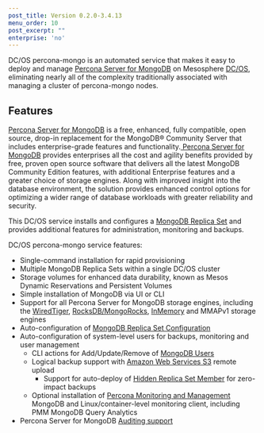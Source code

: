 ```yaml
---
post_title: Version 0.2.0-3.4.13
menu_order: 10
post_excerpt: ""
enterprise: 'no'
---
```


DC/OS percona-mongo is an automated service that makes it easy to deploy and manage [Percona Server for MongoDB](https://www.percona.com/software/mongo-database/percona-server-for-mongodb) on Mesosphere [DC/OS](https://mesosphere.com/product/), eliminating nearly all of the complexity traditionally associated with managing a cluster of percona-mongo nodes.

## Features

[Percona Server for MongoDB](https://www.percona.com/software/mongo-database/percona-server-for-mongodb) is a free, enhanced, fully compatible, open source, drop-in replacement for the MongoDB® Community Server that includes enterprise-grade features and functionality.[ Percona Server for MongoDB](https://www.percona.com/software/mongo-database/percona-server-for-mongodb) provides enterprises all the cost and agility benefits provided by free, proven open source software that delivers all the latest MongoDB Community Edition features, with additional Enterprise features and a greater choice of storage engines. Along with improved insight into the database environment, the solution provides enhanced control options for optimizing a wider range of database workloads with greater reliability and security.

This DC/OS service installs and configures a [MongoDB Replica Set](https://docs.mongodb.com/manual/replication/) and provides additional features for administration, monitoring and backups.

DC/OS percona-mongo service features:
*   Single-command installation for rapid provisioning
*   Multiple MongoDB Replica Sets within a single DC/OS cluster
*   Storage volumes for enhanced data durability, known as Mesos Dynamic Reservations and Persistent Volumes
*   Simple installation of MongoDB via UI or CLI
*   Support for all Percona Server for MongoDB storage engines, including the [WiredTiger](https://docs.mongodb.com/manual/core/wiredtiger/), [RocksDB/MongoRocks](https://www.percona.com/doc/percona-server-for-mongodb/LATEST/mongorocks.html), [InMemory](https://www.percona.com/software/mongo-database/percona-memory-engine-for-mongodb) and MMAPv1 storage engines
*   Auto-configuration of [MongoDB Replica Set Configuration](https://docs.mongodb.com/manual/reference/replica-configuration/)
*   Auto-configuration of system-level users for backups, monitoring and user management
    *   CLI actions for Add/Update/Remove of [MongoDB Users](https://docs.mongodb.com/manual/tutorial/manage-users-and-roles/)
    *   Logical backup support with [Amazon Web Services S3](https://aws.amazon.com/s3) remote upload
        *   Support for auto-deploy of [Hidden Replica Set Member](https://docs.mongodb.com/manual/core/replica-set-hidden-member/) for zero-impact backups
    *   Optional installation of [Percona Monitoring and Management](https://www.percona.com/software/database-tools/percona-monitoring-and-management) MongoDB and Linux/container-level monitoring client, including PMM MongoDB Query Analytics
*   Percona Server for MongoDB [Auditing support](https://www.percona.com/doc/percona-server-for-mongodb/auditing.html)
